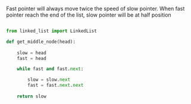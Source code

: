 Fast pointer will always move twice the speed of slow pointer. When fast pointer reach the end of the list, slow pointer will be at half position

```py

from linked_list import LinkedList

def get_middle_node(head):
    
    slow = head
    fast = head

    while fast and fast.next:

        slow = slow.next
        fast = fast.next.next
   
    return slow
```

